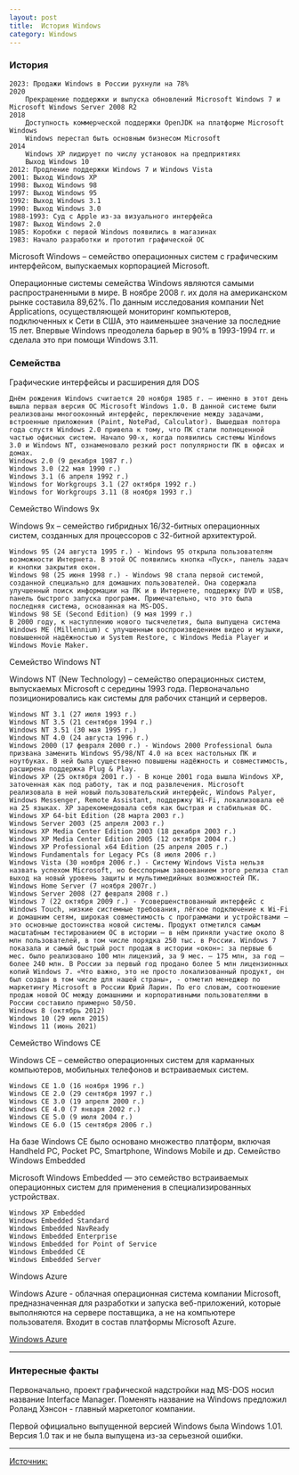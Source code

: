 ```yaml
---
layout: post
title:  История Windows
category: Windows
---
```


### История

    2023: Продажи Windows в России рухнули на 78%
    2020
        Прекращение поддержки и выпуска обновлений Microsoft Windows 7 и Microsoft Windows Server 2008 R2
    2018
        Доступность коммерческой поддержки OpenJDK на платформе Microsoft Windows
        Windows перестал быть основным бизнесом Microsoft
    2014
        Windows XP лидирует по числу установок на предприятиях
        Выход Windows 10
    2012: Продление поддержки Windows 7 и Windows Vista
    2001: Выход Windows XP
    1998: Выход Windows 98
    1997: Выход Windows 95
    1992: Выход Windows 3.1
    1990: Выход Windows 3.0
    1988-1993: Суд с Apple из-за визуального интерфейса
    1987: Выход Windows 2.0
    1985: Коробки с первой Windows появились в магазинах
    1983: Начало разработки и прототип графической ОС

Microsoft Windows – семейство операционных систем с графическим интерфейсом, выпускаемых корпорацией Microsoft.

Операционные системы семейства Windows являются самыми распространенными в мире. В ноябре 2008 г. их доля на американском рынке составила 89,62%. По данным исследования компании Net Applications, осуществляющей мониторинг компьютеров, подключенных к Сети в США, это наименьшее значение за последние 15 лет. Впервые Windows преодолела барьер в 90% в 1993-1994 гг. и сделала это при помощи Windows 3.11.

### Семейства

Графические интерфейсы и расширения для DOS

    Днём рождения Windows считается 20 ноября 1985 г. – именно в этот день вышла первая версия ОС Microsoft Windows 1.0. В данной системе были реализованы многооконный интерфейс, переключение между задачами, встроенные приложения (Paint, NotePad, Calculator). Вышедшая полтора года спустя Windows 2.0 привела к тому, что ПК стали полноценной частью офисных систем. Начало 90-х, когда появились системы Windows 3.0 и Windows NT, ознаменовало резкий рост популярности ПК в офисах и домах.
    Windows 2.0 (9 декабря 1987 г.)
    Windows 3.0 (22 мая 1990 г.)
    Windows 3.1 (6 апреля 1992 г.)
    Windows for Workgroups 3.1 (27 октября 1992 г.)
    Windows for Workgroups 3.11 (8 ноября 1993 г.)

Семейство Windows 9x

Windows 9x – семейство гибридных 16/32-битных операционных систем, созданных для процессоров с 32-битной архитектурой.

    Windows 95 (24 августа 1995 г.) - Windows 95 открыла пользователям возможности Интернета. В этой ОС появились кнопка «Пуск», панель задач и кнопки закрытия окон.
    Windows 98 (25 июня 1998 г.) - Windows 98 стала первой системой, созданной специально для домашних пользователей. Она содержала улучшенный поиск информации на ПК и в Интернете, поддержку DVD и USB, панель быстрого запуска программ. Примечательно, что это была последняя система, основанная на MS-DOS.
    Windows 98 SE (Second Edition) (9 мая 1999 г.)
    В 2000 году, к наступлению нового тысячелетия, была выпущена система Windows ME (Millennium) с улучшенным воспроизведением видео и музыки, повышенной надёжностью и System Restore, с Windows Media Player и Windows Movie Maker.

Семейство Windows NT

Windows NT (New Technology) – семейство операционных систем, выпускаемых Microsoft с середины 1993 года. Первоначально позиционировались как системы для рабочих станций и серверов.

    Windows NT 3.1 (27 июля 1993 г.)
    Windows NT 3.5 (21 сентября 1994 г.)
    Windows NT 3.51 (30 мая 1995 г.)
    Windows NT 4.0 (24 августа 1996 г.)
    Windows 2000 (17 февраля 2000 г.) - Windows 2000 Professional была призвана заменить Windows 95/98/NT 4.0 на всех настольных ПК и ноутбуках. В ней была существенно повышены надёжность и совместимость, расширена поддержка Plug & Play.
    Windows XP (25 октября 2001 г.) - В конце 2001 года вышла Windows XP, заточенная как под работу, так и под развлечения. Microsoft реализовала в ней новый пользовательский интерфейс, Windows Palyer, Windows Messenger, Remote Assistant, поддержку Wi-Fi, локализовала её на 25 языках. XP зарекомендовала себя как быстрая и стабильная ОС.
    Windows XP 64-bit Edition (28 марта 2003 г.)
    Windows Server 2003 (25 апреля 2003 г.)
    Windows XP Media Center Edition 2003 (18 декабря 2003 г.)
    Windows XP Media Center Edition 2005 (12 октября 2004 г.)
    Windows XP Professional x64 Edition (25 апреля 2005 г.)
    Windows Fundamentals for Legacy PCs (8 июля 2006 г.)
    Windows Vista (30 ноября 2006 г.) - Систему Windows Vista нельзя назвать успехом Microsoft, но бесспорным завоеванием этого релиза стал выход на новый уровень защиты и мультимедийных возможностей ПК.
    Windows Home Server (7 ноября 2007г.)
    Windows Server 2008 (27 февраля 2008 г.)
    Windows 7 (22 октября 2009 г.) - Усовершенствованный интерфейс с Windows Touch, низкие системные требования, лёгкое подключение к Wi-Fi и домашним сетям, широкая совместимость с программами и устройствами – это основные достоинства новой системы. Продукт отметился самым масштабным тестированием ОС в истории – в нём приняли участие около 8 млн пользователей, в том числе порядка 250 тыс. в России. Windows 7 показала и самый быстрый рост продаж в истории «окон»: за первые 6 мес. было реализовано 100 млн лицензий, за 9 мес. – 175 млн, за год – более 240 млн. В России за первый год продано более 5 млн лицензионных копий Windows 7. «Что важно, это не просто локализованный продукт, он был создан в том числе для нашей страны», - отметил менеджер по маркетингу Microsoft в России Юрий Ларин. По его словам, соотношение продаж новой ОС между домашними и корпоративными пользователями в России составило примерно 50/50.
    Windows 8 (октябрь 2012)
    Windows 10 (29 июля 2015)
    Windows 11 (июнь 2021)

Семейство Windows CE

Windows CE – семейство операционных систем для карманных компьютеров, мобильных телефонов и встраиваемых систем.

    Windows CE 1.0 (16 ноября 1996 г.)
    Windows CE 2.0 (29 сентября 1997 г.)
    Windows CE 3.0 (19 апреля 2000 г.)
    Windows CE 4.0 (7 января 2002 г.)
    Windows CE 5.0 (9 июля 2004 г.)
    Windows CE 6.0 (15 сентября 2006 г.)

На базе Windows CE было основано множество платформ, включая Handheld PC, Pocket PC, Smartphone, Windows Mobile и др.
Семейство Windows Embedded

Microsoft Windows Embedded — это семейство встраиваемых операционных систем для применения в специализированных устройствах.

    Windows XP Embedded
    Windows Embedded Standard
    Windows Embedded NavReady
    Windows Embedded Enterprise
    Windows Embedded for Point of Service
    Windows Embedded CE
    Windows Embedded Server

Windows Azure

Windows Azure - облачная операционная система компании Microsoft, предназначенная для разработки и запуска веб-приложений, которые выполняются на сервере поставщика, а не на компьютере пользователя. Входит в состав платформы Microsoft Azure.

[Windows Azure](https://www.tadviser.ru/index.php/Windows_Azure)

---

### Интересные факты

Первоначально, проект графической надстройки над MS-DOS носил название Interface Manager. Поменять название на Windows предложил Роланд Хэнсон - главный маркетолог компании.

Первой официально выпущенной версией Windows была Windows 1.01. Версия 1.0 так и не была выпущена из-за серьезной ошибки.

---

[Источник:](https://www.tadviser.ru/index.php/%D0%9F%D1%80%D0%BE%D0%B4%D1%83%D0%BA%D1%82:Microsoft_Windows)
